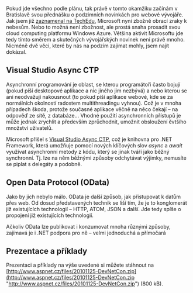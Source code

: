 <!-- dcterms:identifier = aspnetcz#308 -->
<!-- dcterms:title = Async CTP, OData – prezentace a příklady z DevNetConu -->
<!-- dcterms:abstract = Pokud jde všechno podle plánu, tak právě v tomto okamžiku začínám v Bratislavě svou přednášku o podzimních novinkách pro webové vývojáře. Můžete si stáhnout mou prezentaci a příklady, které budu předvádět. -->
<!-- np9:categoryId = 6 -->
<!-- x4w:category = Akce a události -->
<!-- np9:authorId = 1 -->
<!-- np9:authorEmail = michal.valasek@altairis.cz -->
<!-- dcterms:creator = Michal Altair Valášek -->
<!-- dcterms:created = 2010-11-25T00:18:38.21+01:00 -->
<!-- dcterms:dateAccepted = 2010-11-25T14:00:00+01:00 -->
<!-- x4w:pictureWidth = 150 -->
<!-- x4w:pictureHeight = 150 -->
<!-- x4w:pictureUrl = /perex-pictures/20101125-async-ctp-odata-prezentace-a-priklady-z-devnetconu.png -->

Pokud jde všechno podle plánu, tak právě v tomto okamžiku začínám v Bratislavě svou přednášku o podzimních novinkách pro webové vývojáře. Jak jsem již [zaznamenal na TechEdu](http://www.aspnet.cz/articles/306-teched-europe-2010-den-nula), Microsoft nyní zbožně obrací zraky k nebesům. Nebo to možná není zbožnost, ale prostá snaha prosadit svou cloud computing platformu Windows Azure. Většina aktivit Microsoftu jde tedy tímto směrem a skutečných vývojářských novinek není právě mnoho. Nicméně dvě věci, které by nás na podzim zajímat mohly, jsem najít dokázal.

## Visual Studio Async CTP

Asynchronní programování je oblast, se kterou programátoři často bojují (pokud píší desktopové aplikace a nic jiného jim nezbývá) a nebo kterou se ani neodvažují nakousnout (to pokud píší aplikace webové, kde se za normálních okolností radostem multithreadingu vyhnou). Což je v mnoha případech škoda, protože současné aplikace věčně na něco čekají – na odpověď ze sítě, z databáze… Vhodné použití asynchronních přístupů je může jednak zrychlit a především zprůchodnit, umožnit obsloužení ěvtšího množství uživatelů.

Microsoft přišel s [Visual Studio Async CTP](http://msdn.com/vstudio/async/), což je knihovna pro .NET Framework, která umožňuje pomocí nových klíčových slov *async* a *await* využívat asynchronní metody z kódu, který se jinak tváří jako běžný synchronní. Tj. lze na něm běžnými způsoby odchytávat výjimky, nemusíte se piplat s delegáty a podobně.

## Open Data Protocol (OData)

Jako by jich nebylo málo. OData je další způsob, jak přistupovat k datům přes web. Od dosud představených technik se liší tím, že je to konglomerát již existujících technologií – HTTP, ATOM, JSON a další. Jde tedy spíše o propojení již existujících technologií.

Ačkoliv OData lze publikovat i konzumovat mnoha různými způsoby, zajímavá je i .NET podpora pro ně – velmi jednoduchá a přímočará

## Prezentace a příklady

Prezentaci a příklady na výše uvedené si můžete stáhnout na [http://www.aspnet.cz/files/20101125-DevNetCon.zip](http://www.aspnet.cz/files/20101125-DevNetCon.zip "http://www.aspnet.cz/files/20101125-DevNetCon.zip") (800 kB).